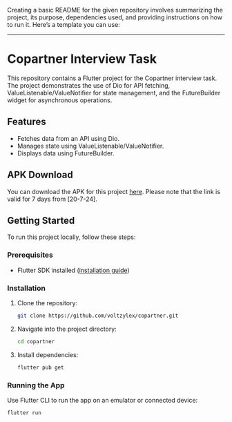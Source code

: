 Creating a basic README for the given repository involves summarizing the project, its purpose, dependencies used, and providing instructions on how to run it. Here’s a template you can use:

---

# Copartner Interview Task

This repository contains a Flutter project for the Copartner interview task. The project demonstrates the use of Dio for API fetching, ValueListenable/ValueNotifier for state management, and the FutureBuilder widget for asynchronous operations.

## Features

- Fetches data from an API using Dio.
- Manages state using ValueListenable/ValueNotifier.
- Displays data using FutureBuilder.

## APK Download

You can download the APK for this project [here](https://we.tl/t-YvNXc4dqsT). Please note that the link is valid for 7 days from [20-7-24].

## Getting Started

To run this project locally, follow these steps:

### Prerequisites

- Flutter SDK installed ([installation guide](https://flutter.dev/docs/get-started/install))

### Installation

1. Clone the repository:

   ```bash
   git clone https://github.com/voltzylex/copartner.git
   ```

2. Navigate into the project directory:

   ```bash
   cd copartner
   ```

3. Install dependencies:

   ```bash
   flutter pub get
   ```

### Running the App

Use Flutter CLI to run the app on an emulator or connected device:

```bash
flutter run
```



